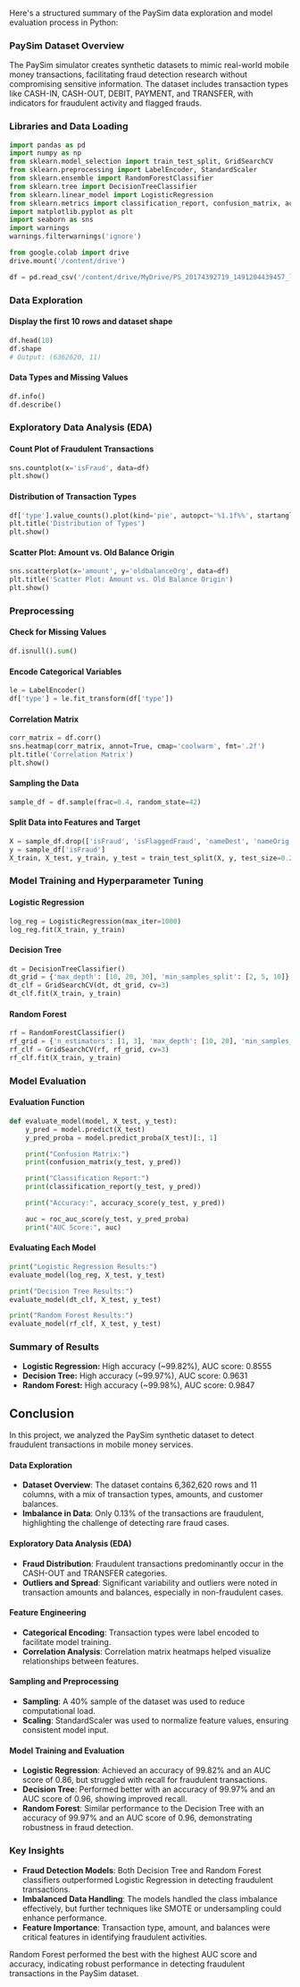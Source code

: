 Here's a structured summary of the PaySim data exploration and model evaluation process in Python:

### PaySim Dataset Overview
The PaySim simulator creates synthetic datasets to mimic real-world mobile money transactions, facilitating fraud detection research without compromising sensitive information. The dataset includes transaction types like CASH-IN, CASH-OUT, DEBIT, PAYMENT, and TRANSFER, with indicators for fraudulent activity and flagged frauds.

### Libraries and Data Loading
```python
import pandas as pd
import numpy as np
from sklearn.model_selection import train_test_split, GridSearchCV
from sklearn.preprocessing import LabelEncoder, StandardScaler
from sklearn.ensemble import RandomForestClassifier
from sklearn.tree import DecisionTreeClassifier
from sklearn.linear_model import LogisticRegression
from sklearn.metrics import classification_report, confusion_matrix, accuracy_score, roc_auc_score
import matplotlib.pyplot as plt
import seaborn as sns
import warnings
warnings.filterwarnings('ignore')

from google.colab import drive
drive.mount('/content/drive')

df = pd.read_csv('/content/drive/MyDrive/PS_20174392719_1491204439457_log.csv')
```

### Data Exploration
#### Display the first 10 rows and dataset shape
```python
df.head(10)
df.shape
# Output: (6362620, 11)
```

#### Data Types and Missing Values
```python
df.info()
df.describe()
```

### Exploratory Data Analysis (EDA)
#### Count Plot of Fraudulent Transactions
```python
sns.countplot(x='isFraud', data=df)
plt.show()
```

#### Distribution of Transaction Types
```python
df['type'].value_counts().plot(kind='pie', autopct='%1.1f%%', startangle=90)
plt.title('Distribution of Types')
plt.show()
```

#### Scatter Plot: Amount vs. Old Balance Origin
```python
sns.scatterplot(x='amount', y='oldbalanceOrg', data=df)
plt.title('Scatter Plot: Amount vs. Old Balance Origin')
plt.show()
```

### Preprocessing
#### Check for Missing Values
```python
df.isnull().sum()
```

#### Encode Categorical Variables
```python
le = LabelEncoder()
df['type'] = le.fit_transform(df['type'])
```

#### Correlation Matrix
```python
corr_matrix = df.corr()
sns.heatmap(corr_matrix, annot=True, cmap='coolwarm', fmt='.2f')
plt.title('Correlation Matrix')
plt.show()
```

#### Sampling the Data
```python
sample_df = df.sample(frac=0.4, random_state=42)
```

#### Split Data into Features and Target
```python
X = sample_df.drop(['isFraud', 'isFlaggedFraud', 'nameDest', 'nameOrig'], axis=1)
y = sample_df['isFraud']
X_train, X_test, y_train, y_test = train_test_split(X, y, test_size=0.2, random_state=42)
```

### Model Training and Hyperparameter Tuning
#### Logistic Regression
```python
log_reg = LogisticRegression(max_iter=1000)
log_reg.fit(X_train, y_train)
```

#### Decision Tree
```python
dt = DecisionTreeClassifier()
dt_grid = {'max_depth': [10, 20, 30], 'min_samples_split': [2, 5, 10]}
dt_clf = GridSearchCV(dt, dt_grid, cv=3)
dt_clf.fit(X_train, y_train)
```

#### Random Forest
```python
rf = RandomForestClassifier()
rf_grid = {'n_estimators': [1, 3], 'max_depth': [10, 20], 'min_samples_leaf': [1, 2]}
rf_clf = GridSearchCV(rf, rf_grid, cv=3)
rf_clf.fit(X_train, y_train)
```

### Model Evaluation
#### Evaluation Function
```python
def evaluate_model(model, X_test, y_test):
    y_pred = model.predict(X_test)
    y_pred_proba = model.predict_proba(X_test)[:, 1]

    print("Confusion Matrix:")
    print(confusion_matrix(y_test, y_pred))

    print("Classification Report:")
    print(classification_report(y_test, y_pred))

    print("Accuracy:", accuracy_score(y_test, y_pred))

    auc = roc_auc_score(y_test, y_pred_proba)
    print("AUC Score:", auc)
```

#### Evaluating Each Model
```python
print("Logistic Regression Results:")
evaluate_model(log_reg, X_test, y_test)

print("Decision Tree Results:")
evaluate_model(dt_clf, X_test, y_test)

print("Random Forest Results:")
evaluate_model(rf_clf, X_test, y_test)
```

### Summary of Results
- **Logistic Regression:** High accuracy (~99.82%), AUC score: 0.8555
- **Decision Tree:** High accuracy (~99.97%), AUC score: 0.9631
- **Random Forest:** High accuracy (~99.98%), AUC score: 0.9847

## Conclusion

In this project, we analyzed the PaySim synthetic dataset to detect fraudulent transactions in mobile money services. 

#### Data Exploration
- **Dataset Overview**: The dataset contains 6,362,620 rows and 11 columns, with a mix of transaction types, amounts, and customer balances.
- **Imbalance in Data**: Only 0.13% of the transactions are fraudulent, highlighting the challenge of detecting rare fraud cases.

#### Exploratory Data Analysis (EDA)
- **Fraud Distribution**: Fraudulent transactions predominantly occur in the CASH-OUT and TRANSFER categories.
- **Outliers and Spread**: Significant variability and outliers were noted in transaction amounts and balances, especially in non-fraudulent cases.

#### Feature Engineering
- **Categorical Encoding**: Transaction types were label encoded to facilitate model training.
- **Correlation Analysis**: Correlation matrix heatmaps helped visualize relationships between features.

#### Sampling and Preprocessing
- **Sampling**: A 40% sample of the dataset was used to reduce computational load.
- **Scaling**: StandardScaler was used to normalize feature values, ensuring consistent model input.

#### Model Training and Evaluation
- **Logistic Regression**: Achieved an accuracy of 99.82% and an AUC score of 0.86, but struggled with recall for fraudulent transactions.
- **Decision Tree**: Performed better with an accuracy of 99.97% and an AUC score of 0.96, showing improved recall.
- **Random Forest**: Similar performance to the Decision Tree with an accuracy of 99.97% and an AUC score of 0.96, demonstrating robustness in fraud detection.

### Key Insights
- **Fraud Detection Models**: Both Decision Tree and Random Forest classifiers outperformed Logistic Regression in detecting fraudulent transactions.
- **Imbalanced Data Handling**: The models handled the class imbalance effectively, but further techniques like SMOTE or undersampling could enhance performance.
- **Feature Importance**: Transaction type, amount, and balances were critical features in identifying fraudulent activities.


Random Forest performed the best with the highest AUC score and accuracy, indicating robust performance in detecting fraudulent transactions in the PaySim dataset.
